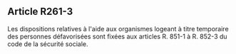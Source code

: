 ## Article R261-3

Les dispositions relatives à l'aide aux organismes logeant à titre temporaire des personnes défavorisées sont
fixées aux articles R. 851-1 à R. 852-3 du code de la sécurité sociale.


